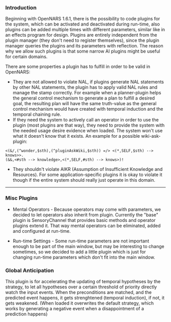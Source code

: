 ### Introduction

Beginning with OpenNARS 1.6.1, there is the possibility to code plugins for the system, which can be activated and deactivated during run-time, also plugins can be added multiple times with different parameters, similar like in an effects program for design. Plugins are entirely independent from the plugin manager (they don't need to register themselves), since the plugin manager queries the plugins and its parameters with reflection. The reason why we allow such plugins is that some narrow AI plugins might be useful for certain domains.

There are some properties a plugin has to fulfill in order to be valid in OpenNARS:

* They are not allowed to violate NAL, if plugins generate NAL statements by other NAL statements, the plugin has to apply valid NAL rules and manage the stamp correctly. For example when a planner-plugin helps the general control mechanism to generate a plan to fulfill a desired goal, the resulting plan will have the same truth-value as the general control mechanism would have created with temporal induction and the temporal chaining rule.
* If they need the system to actively call an operator in order to use the plugin (most plugins are that way), they need to provide the system with the needed usage desire evidence when loaded. The system won't use what it doesn't know that it exists. An example for a possible wiki-ask-plugin:

```
<(&/,(^wonder,$sth),(^pluginAskWiki,$sth)) =/> <(*,SELF,$sth) --> knows>>.
(&&,<#sth --> knowledge>,<(*,SELF,#sth) --> knows>)! 
```

* They shouldn't violate AIKR (Assumption of Insufficient Knowledge and Resources). For some application-specific plugins it is okay to violate it though if the entire system should really just operate in this domain.

***

### Misc Plugins

- Mental Operators - Because operators may come with parameters, we decided to let operators also inherit from plugin. Currently the "base" plugin is SensoryChannel that provides basic methods and operator plugins extend it. That way mental operators can be eliminated, added and configured at run-time.

- Run-time Settings - Some run-time parameters are not important enough to be part of the main window, but may be interesting to change sometimes, so we decided to add a little plugin which is just for changing run-time parameters which don't fit into the main window.

### Global Anticipation

This plugin is for accelerating the updating of temporal hypotheses by the strategy, to let all hypotheses over a certain threshold of priority directly watch the input events. When the preconditions are matched, and the predicted event happens, it gets strenghtened (temporal induction), if not, it gets weakened. (When loaded it overwrites the default strategy, which works by generating a negative event when a disappointment of a prediction happens)